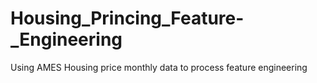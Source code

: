 # Housing_Princing_Feature-_Engineering
Using AMES Housing price monthly data to process feature engineering
